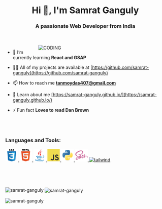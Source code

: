 <h1 align="center">Hi 👋, I'm Samrat Ganguly</h1>
<h3 align="center">A passionate Web Developer from India</h3>
<br>
<br>

<img align="right" alt="CODING" width="400" src="https://cdn.dribbble.com/users/1292677/screenshots/6139167/avento_still_2x.gif?compress=1&resize=400x300">

- 🌱 I’m currently learning **React and GSAP**

- 👨‍💻 All of my projects are available at [https://github.com/samrat-ganguly](https://github.com/samrat-ganguly)

- 📫 How to reach me **tanmoydas407@gmail.com**

- 📄 Learn about me [https://samrat-ganguly.github.io/](https://samrat-ganguly.github.io/)

- ⚡ Fun fact **Loves to read Dan Brown**

<p align="left">
</p>
<br>
<br>
<h3 align="left"> Languages and Tools:</h3>
<p align="left"> <a href="https://www.w3schools.com/css/" target="_blank" rel="noreferrer"> <img src="https://raw.githubusercontent.com/devicons/devicon/master/icons/css3/css3-original-wordmark.svg" alt="css3" width="40" height="40"/> </a> <a href="https://www.w3.org/html/" target="_blank" rel="noreferrer"> <img src="https://raw.githubusercontent.com/devicons/devicon/master/icons/html5/html5-original-wordmark.svg" alt="html5" width="40" height="40"/> </a> <a href="https://www.java.com" target="_blank" rel="noreferrer"> <img src="https://raw.githubusercontent.com/devicons/devicon/master/icons/java/java-original.svg" alt="java" width="40" height="40"/> </a> <a href="https://developer.mozilla.org/en-US/docs/Web/JavaScript" target="_blank" rel="noreferrer"> <img src="https://raw.githubusercontent.com/devicons/devicon/master/icons/javascript/javascript-original.svg" alt="javascript" width="40" height="40"/> </a> <a href="https://www.python.org" target="_blank" rel="noreferrer"> <img src="https://raw.githubusercontent.com/devicons/devicon/master/icons/python/python-original.svg" alt="python" width="40" height="40"/> </a> <a href="https://sass-lang.com" target="_blank" rel="noreferrer"> <img src="https://raw.githubusercontent.com/devicons/devicon/master/icons/sass/sass-original.svg" alt="sass" width="40" height="40"/> </a> <a href="https://tailwindcss.com/" target="_blank" rel="noreferrer"> <img src="https://www.vectorlogo.zone/logos/tailwindcss/tailwindcss-icon.svg" alt="tailwind" width="40" height="40"/> </a> </p>
<br>
<br>
<br>

<div><p><img align="left" src="https://github-readme-stats.vercel.app/api/top-langs?username=samrat-ganguly&show_icons=true&locale=en&layout=compact" alt="samrat-ganguly" /></p></div>

<p>&nbsp;<img align="center" src="https://github-readme-stats.vercel.app/api?username=samrat-ganguly&show_icons=true&locale=en" alt="samrat-ganguly" /></p>

<p><img align="center" src="https://github-readme-streak-stats.herokuapp.com/?user=samrat-ganguly&" alt="samrat-ganguly" /></p>
